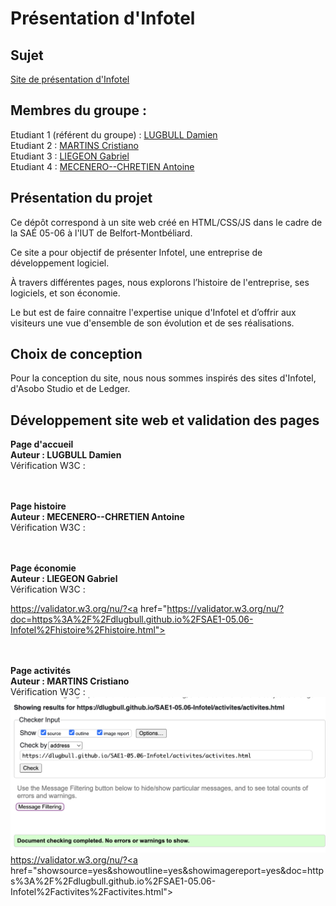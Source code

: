 # Présentation d'Infotel  

## Sujet    

[Site de présentation d'Infotel](https://dlugbull.github.io/SAE1-05.06-Infotel/)

## Membres du groupe :

Etudiant 1 (référent du groupe) :  [LUGBULL Damien](mailto:damien.lugbull@edu.univ-fcomte.fr?subject=SAE_1_05_06)  
Etudiant 2 : [MARTINS Cristiano](mailto:critiano.martins@edu.univ-fcomte.fr?subject=SAE_1_05_06)   
Etudiant 3 : [LIEGEON Gabriel](mailto:gabriel.liegeon@edu.univ-fcomte.fr?subject=SAE_1_05_06)  
Etudiant 4 : [MECENERO--CHRETIEN Antoine](mailto:antoine.mecenero-chretien@edu.univ-fcomte.fr?subject=SAE_1_05_06)

## Présentation du projet
Ce dépôt correspond à un site web créé en HTML/CSS/JS dans le cadre de la SAÉ 05-06 à l'IUT de Belfort-Montbéliard.

Ce site a pour objectif de présenter Infotel, une entreprise de développement logiciel.

À travers différentes pages, nous explorons l’histoire de l'entreprise, ses logiciels, et son économie.

Le but est de faire connaitre l'expertise unique d'Infotel et d’offrir aux visiteurs une vue d'ensemble de son évolution et de ses réalisations.

## Choix de conception
Pour la conception du site, nous nous sommes inspirés des sites d'Infotel, d'Asobo Studio et de Ledger.

## Développement site web et validation des pages
<strong>Page d'accueil<br>
Auteur : LUGBULL Damien</strong><br>
Vérification W3C :


<br><br>
<strong>Page histoire<br>
Auteur : MECENERO--CHRETIEN Antoine</strong><br>
Vérification W3C :


<br><br>
<strong>Page économie<br>
Auteur : LIEGEON Gabriel</strong><br>
Vérification W3C :

https://validator.w3.org/nu/?<a href="https://validator.w3.org/nu/?doc=https%3A%2F%2Fdlugbull.github.io%2FSAE1-05.06-Infotel%2Fhistoire%2Fhistoire.html">

<br><br>
<strong>Page activités<br>
Auteur : MARTINS Cristiano</strong><br>
Vérification W3C :
![screenW3S](images/screenActivite.png)
https://validator.w3.org/nu/?<a href="showsource=yes&showoutline=yes&showimagereport=yes&doc=https%3A%2F%2Fdlugbull.github.io%2FSAE1-05.06-Infotel%2Factivites%2Factivites.html">
